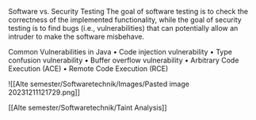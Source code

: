 Software vs. Security Testing
The goal of software testing is to check the correctness of the implemented functionality, while the goal of security testing is to find bugs (i.e., vulnerabilities) that can potentially allow an intruder to make the software misbehave.

Common Vulnerabilities in Java 
• Code injection vulnerability 
• Type confusion vulnerability
• Buffer overflow vulnerability 
• Arbitrary Code Execution (ACE) • Remote Code Execution (RCE)

![[Alte semester/Softwaretechnik/Images/Pasted image 20231211121729.png]]

[[Alte semester/Softwaretechnik/Taint Analysis]]
